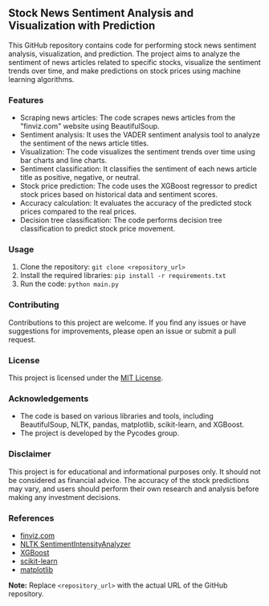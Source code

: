 ## Stock News Sentiment Analysis and Visualization with Prediction

This GitHub repository contains code for performing stock news sentiment analysis, visualization, and prediction. The project aims to analyze the sentiment of news articles related to specific stocks, visualize the sentiment trends over time, and make predictions on stock prices using machine learning algorithms.

### Features
- Scraping news articles: The code scrapes news articles from the "finviz.com" website using BeautifulSoup.
- Sentiment analysis: It uses the VADER sentiment analysis tool to analyze the sentiment of the news article titles.
- Visualization: The code visualizes the sentiment trends over time using bar charts and line charts.
- Sentiment classification: It classifies the sentiment of each news article title as positive, negative, or neutral.
- Stock price prediction: The code uses the XGBoost regressor to predict stock prices based on historical data and sentiment scores.
- Accuracy calculation: It evaluates the accuracy of the predicted stock prices compared to the real prices.
- Decision tree classification: The code performs decision tree classification to predict stock price movement.

### Usage
1. Clone the repository: `git clone <repository_url>`
2. Install the required libraries: `pip install -r requirements.txt`
3. Run the code: `python main.py`

### Contributing
Contributions to this project are welcome. If you find any issues or have suggestions for improvements, please open an issue or submit a pull request.

### License
This project is licensed under the [MIT License](https://opensource.org/licenses/MIT).

### Acknowledgements
- The code is based on various libraries and tools, including BeautifulSoup, NLTK, pandas, matplotlib, scikit-learn, and XGBoost.
- The project is developed by the Pycodes group.

### Disclaimer
This project is for educational and informational purposes only. It should not be considered as financial advice. The accuracy of the stock predictions may vary, and users should perform their own research and analysis before making any investment decisions.

### References
- [finviz.com](https://finviz.com/)
- [NLTK SentimentIntensityAnalyzer](https://www.nltk.org/api/nltk.sentiment.html#module-nltk.sentiment.vader)
- [XGBoost](https://xgboost.readthedocs.io/)
- [scikit-learn](https://scikit-learn.org/)
- [matplotlib](https://matplotlib.org/)

**Note:** Replace `<repository_url>` with the actual URL of the GitHub repository.
